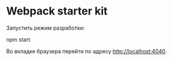 # Webpack starter kit

Запустить режим разработки:

npm start

Во вкладке браузера перейти по адресу
[http://localhost:4040](http://localhost:4040).
